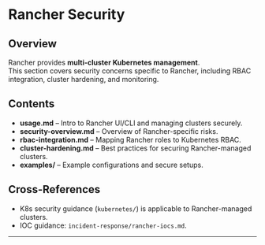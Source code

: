 # Rancher Security

## Overview
Rancher provides **multi-cluster Kubernetes management**.  
This section covers security concerns specific to Rancher, including RBAC integration, cluster hardening, and monitoring.

## Contents
- **usage.md** – Intro to Rancher UI/CLI and managing clusters securely.
- **security-overview.md** – Overview of Rancher-specific risks.
- **rbac-integration.md** – Mapping Rancher roles to Kubernetes RBAC.
- **cluster-hardening.md** – Best practices for securing Rancher-managed clusters.
- **examples/** – Example configurations and secure setups.

## Cross-References
- K8s security guidance (`kubernetes/`) is applicable to Rancher-managed clusters.
- IOC guidance: `incident-response/rancher-iocs.md`.

---
